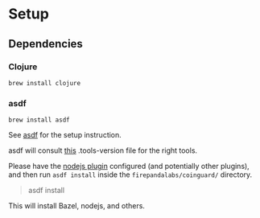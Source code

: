 # Setup

## Dependencies

### Clojure

```shell
brew install clojure
```

### asdf

```shell
brew install asdf
```

See [asdf](https://github.com/asdf-vm/asdf) for the setup instruction.

asdf will consult [this](https://github.com/firepandalabs/firepandalabs/blob/main/coinguard/.tool-versions) .tools-version file for the right tools.

Please have the [nodejs plugin](https://github.com/asdf-vm/asdf-nodejs) configured (and potentially other plugins), and then run `asdf install` inside the `firepandalabs/coinguard/` directory.

> asdf install

This will install Bazel, nodejs, and others.